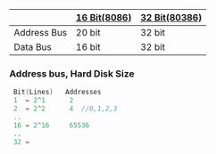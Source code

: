 ||[16 Bit(8086)](16Bit)|[32 Bit(80386)](32Bit)|
|---|---|---|
|Address Bus|20 bit|32 bit|
|Data Bus|16 bit|32 bit|

### Address bus, Hard Disk Size
```c
 Bit(Lines)   Addresses
 1  = 2^1      2
 2  = 2^2      4  //0,1,2,3
 ..
 16 = 2^16     65536
 ..
 32 = 
```
 
